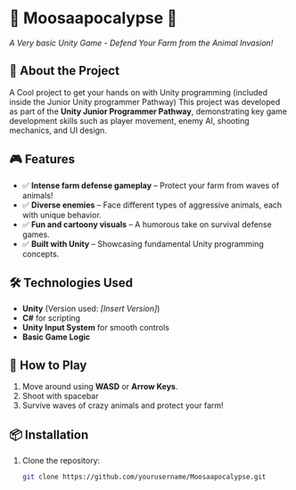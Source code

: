 # 🐄 Moosaapocalypse 🏹  
*A Very basic Unity Game - Defend Your Farm from the Animal Invasion!*  

## 📖 About the Project  
A Cool project to get your hands on with Unity programming (included inside the Junior Unity programmer Pathway)
This project was developed as part of the **Unity Junior Programmer Pathway**, demonstrating key game development skills such as player movement, enemy AI, shooting mechanics, and UI design.  

## 🎮 Features  
- ✅ **Intense farm defense gameplay** – Protect your farm from waves of animals!  
- ✅ **Diverse enemies** – Face different types of aggressive animals, each with unique behavior.  
- ✅ **Fun and cartoony visuals** – A humorous take on survival defense games.  
- ✅ **Built with Unity** – Showcasing fundamental Unity programming concepts.  

## 🛠️ Technologies Used  
- **Unity** (Version used: _[Insert Version]_)  
- **C#** for scripting  
- **Unity Input System** for smooth controls  
- **Basic Game Logic**  

## 🚀 How to Play  
1. Move around using **WASD** or **Arrow Keys**.  
2. Shoot with spacebar
3. Survive waves of crazy animals and protect your farm!  
## 📦 Installation  
1. Clone the repository:  
   ```bash
   git clone https://github.com/yourusername/Moosaapocalypse.git
